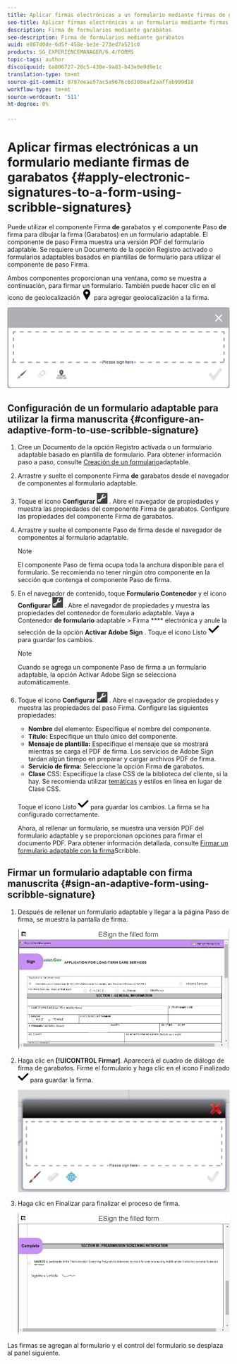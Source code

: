 ```yaml
---
title: Aplicar firmas electrónicas a un formulario mediante firmas de garabatos
seo-title: Aplicar firmas electrónicas a un formulario mediante firmas de garabatos
description: Firma de formularios mediante garabatos
seo-description: Firma de formularios mediante garabatos
uuid: e807d0de-6d5f-458e-be3e-273ed7a521c0
products: SG_EXPERIENCEMANAGER/6.4/FORMS
topic-tags: author
discoiquuid: 6a806727-28c5-430e-9a83-b43e0e9d9e1c
translation-type: tm+mt
source-git-commit: 0797eeae57ac5a9676c6d308eaf2aaffab999d18
workflow-type: tm+mt
source-wordcount: '511'
ht-degree: 0%

---
```



# Aplicar firmas electrónicas a un formulario mediante firmas de garabatos {#apply-electronic-signatures-to-a-form-using-scribble-signatures}

Puede utilizar el componente Firma **de** garabatos y el componente Paso **de** firma para dibujar la firma (Garabatos) en un formulario adaptable. El componente de paso Firma muestra una versión PDF del formulario adaptable. Se requiere un Documento de la opción Registro activado o formularios adaptables basados en plantillas de formulario para utilizar el componente de paso Firma.

Ambos componentes proporcionan una ventana, como se muestra a continuación, para firmar un formulario. También puede hacer clic en el icono de geolocalización ![aem_6_3_geolocation](assets/aem_6_3_geolocation.png) para agregar geolocalización a la firma.

![Cuadro de diálogo de firma manuscrita](assets/scribble-signature.png)

## Configuración de un formulario adaptable para utilizar la firma manuscrita {#configure-an-adaptive-form-to-use-scribble-signature}

1. Cree un Documento de la opción Registro activada o un formulario adaptable basado en plantilla de formulario. Para obtener información paso a paso, consulte [Creación de un formulario](/help/forms/using/creating-adaptive-form.md)adaptable.
1. Arrastre y suelte el componente Firma **de** garabatos desde el navegador de componentes al formulario adaptable.
1. Toque el icono **Configurar** ![configuración](assets/configure.png) . Abre el navegador de propiedades y muestra las propiedades del componente Firma de garabatos. Configure las propiedades del componente Firma de garabatos.
1. Arrastre y suelte el componente Paso de firma desde el navegador de componentes al formulario adaptable.

   >[!NOTE]
   >
   >El componente Paso de firma ocupa toda la anchura disponible para el formulario. Se recomienda no tener ningún otro componente en la sección que contenga el componente Paso de firma.

1. En el navegador de contenido, toque **Formulario Contenedor** y el icono **Configurar** ![configuración](assets/configure.png) . Abre el navegador de propiedades y muestra las propiedades del contenedor de formulario adaptable. Vaya a Contenedor **de formulario** adaptable > Firma **** electrónica y anule la selección de la opción **Activar Adobe Sign** . Toque el icono Listo ![aem_6_3_forms_save](assets/aem_6_3_forms_save.png) para guardar los cambios.

   >[!NOTE]
   >
   >Cuando se agrega un componente Paso de firma a un formulario adaptable, la opción Activar Adobe Sign se selecciona automáticamente.

1. Toque el icono **Configurar** ![configuración](assets/configure.png) . Abre el navegador de propiedades y muestra las propiedades del paso Firma. Configure las siguientes propiedades:

   * **Nombre** del elemento: Especifique el nombre del componente.
   * **Título:** Especifique un título único del componente.
   * **Mensaje de plantilla:** Especifique el mensaje que se mostrará mientras se carga el PDF de firma. Los servicios de Adobe Sign tardan algún tiempo en preparar y cargar archivos PDF de firma.
   * **Servicio de firma:** Seleccione la opción Firma **de** garabatos.
   * **Clase** CSS: Especifique la clase CSS de la biblioteca del cliente, si la hay. Se recomienda utilizar [temáticas](/help/forms/using/themes.md) y estilos [](/help/forms/using/inline-style-adaptive-forms.md) en línea en lugar de Clase CSS.

   Toque el icono Listo ![aem_6_3_forms_save](assets/aem_6_3_forms_save.png) para guardar los cambios. La firma se ha configurado correctamente.

   Ahora, al rellenar un formulario, se muestra una versión PDF del formulario adaptable y se proporcionan opciones para firmar el documento PDF. Para obtener información detallada, consulte [Firmar un formulario adaptable con la firma](/help/forms/using/signing-forms-using-scribble.md#p-sign-an-adaptive-form-using-scribble-signature-p)Scribble.

## Firmar un formulario adaptable con firma manuscrita {#sign-an-adaptive-form-using-scribble-signature}

1. Después de rellenar un formulario adaptable y llegar a la página Paso de firma, se muestra la pantalla de firma.

   ![Pantalla de firma para la página EchoSign](assets/esignscribblesign.jpg)

1. Haga clic en **[!UICONTROL Firmar]**. Aparecerá el cuadro de diálogo de firma de garabatos. Firme el formulario y haga clic en el icono Finalizado ![aem_6_3_forms_save](assets/aem_6_3_forms_save.png) para guardar la firma.

   ![Cuadro de diálogo de firma manuscrita](assets/scribblewidget.jpg)

1. Haga clic en Finalizar para finalizar el proceso de firma.

   ![Completar el proceso de firma](assets/scribblecomplete.jpg)

Las firmas se agregan al formulario y el control del formulario se desplaza al panel siguiente.

